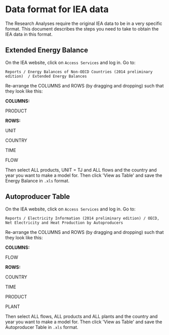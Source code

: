 # Data format for IEA data

The Research Analyses require the original IEA data to be in a very specific format. This document describes the steps you need to take to obtain the IEA data in this format.

## Extended Energy Balance

On the IEA website, click on `Access Services` and log in. Go to:

    Reports / Energy Balances of Non-OECD Countries (2014 preliminary edition)  / Extended Energy Balances

Re-arrange the COLUMNS and ROWS (by dragging and dropping) such that they look like this:

**COLUMNS:**

PRODUCT


**ROWS:**

UNIT

COUNTRY

TIME

FLOW

Then select ALL products, UNIT = TJ and ALL flows and the country and year you want to make a model for. Then click 'View as Table' and save the Energy Balance in `.xls` format.

## Autoproducer Table

On the IEA website, click on `Access Services` and log in. Go to:

    Reports / Electricity Information (2014 preliminary edition) / OECD, Net Electricity and Heat Production by Autoproducers

Re-arrange the COLUMNS and ROWS (by dragging and dropping) such that they look like this:

**COLUMNS:**

FLOW


**ROWS:**

COUNTRY

TIME

PRODUCT

PLANT

Then select ALL flows, ALL products and ALL plants and the country and year you want to make a model for. Then click 'View as Table' and save the Autoproducer Table in `.xls` format.




